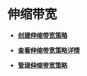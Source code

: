 # 伸缩带宽<a name="as_05_0101"></a>

-   **[创建伸缩带宽策略](创建伸缩带宽策略.md)**  

-   **[查看伸缩带宽策略详情](查看伸缩带宽策略详情.md)**  

-   **[管理伸缩带宽策略](管理伸缩带宽策略.md)**  


